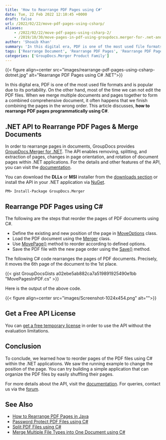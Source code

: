 ```yaml
---
title: 'How to Rearrange PDF Pages using C#'
date: Tue, 22 Feb 2022 12:10:45 +0000
draft: false
url: /2022/02/22/move-pdf-pages-using-csharp/
aliases:
    - /2022/02/22/move-pdf-pages-using-csharp-2/
    - /2019/10/30/move-pages-in-pdf-using-groupdocs.merger-for-.net-and-java/
author: 'Shoaib Khan'
summary: 'In this digital era, PDF is one of the most used file formats and is popular due to its portability. On the other hand, most of the time we can not edit the PDF files. When we merge multiple documents and pages together to form a combined comprehensive document, it often happens that we finish combining the pages in the wrong order. This article discusses, **how to rearrange PDF pages programmatically using C#**.'
tags: ['Rearrange Document', 'Rearrange PDF Pages', 'Rearrange PDF Pages in CSharp']
categories: ['GroupDocs.Merger Product Family']
---
```




{{< figure align=center src="images/rearrange-pdf-pages-using-csharp-dotnet.jpg" alt="Rearrange PDF Pages using C# .NET">}}


In this digital era, PDF is one of the most used file formats and is popular due to its portability. On the other hand, most of the time we can not edit the PDF files. When we merge multiple documents and pages together to form a combined comprehensive document, it often happens that we finish combining the pages in the wrong order. This article discusses, **how to rearrange PDF pages programmatically using C#**.

## .NET API to Rearrange PDF Pages & Merge Documents

In order to rearrange pages in documents, GroupDocs provides [GroupDocs.Merger for .NET](https://products.groupdocs.com/merger/net/). The API enables removing, splitting, and extraction of pages, changes in page orientation, and rotation of document pages within .NET applications. For the details and other features of the API, you can visit the [documentation](https://docs.groupdocs.com/merger/net/).

You can download the **DLLs** or **MSI** installer from the [downloads section](https://downloads.groupdocs.com/merger) or install the API in your .NET application via [NuGet](https://www.nuget.org/packages/groupdocs.merger).

```
PM> Install-Package GroupDocs.Merger
```

## Rearrange PDF Pages using C#

The following are the steps that reorder the pages of PDF documents using C#.

*   Define the existing and new position of the page in [MoveOptions](https://apireference.groupdocs.com/merger/net/groupdocs.merger.domain.options/moveoptions) class.
*   Load the PDF document using the [Merger](https://apireference.groupdocs.com/merger/net/groupdocs.merger/merger) class.
*   Use [MovePage()](https://apireference.groupdocs.com/merger/net/groupdocs.merger/merger/methods/movepage) method to reorder according to defined options.
*   Save the PDF file with the new page order using the [Save()](https://apireference.groupdocs.com/merger/net/groupdocs.merger/merger/methods/save/index) method.

The following C# code rearranges the pages of PDF documents. Precisely, it moves the 6th page of the document to the 1st place.

{{< gist GroupDocsGists a02ebe5ab882ca7a519891925490e1bb "MovePagesInPDF.cs" >}}

Here is the output of the above code.



{{< figure align=center src="images/Screenshot-1024x454.png" alt="">}}


## Get a Free API License

You can [get a free temporary license](https://purchase.groupdocs.com/temporary-license) in order to use the API without the evaluation limitations.

## Conclusion

To conclude, we learned how to reorder pages of the PDF files using C# within the .NET applications. We saw the running example to change the position of the page. You can try building a simple application that can organize the PDF files by easily shuffling their pages.

For more details about the API, visit the [documentation](https://docs.groupdocs.com/merger/). For queries, contact us via the [forum](https://forum.groupdocs.com/).

## See Also

*   [How to Rearrange PDF Pages in Java](https://blog.groupdocs.com/2022/03/10/move-pdf-pages-in-java/)
*   [Password Protect PDF Files using C#](https://blog.groupdocs.com/2021/11/17/lock-unlock-pdf-files-with-password-using-csharp/)
*   [Split PDF Files using C#](https://blog.groupdocs.com/2021/10/11/split-pdf-files-in-csharp/)
*   [Merge Multiple File Types into One Document using C#](https://blog.groupdocs.com/2021/05/04/merge-multiple-file-types-using-csharp/)




